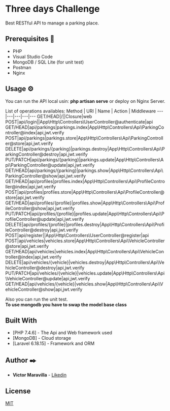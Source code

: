 # Three days Challenge

Best RESTful API to manage a parking place.


## Prerequisites 🔧

* PHP
* Visual Studio Code
* MongoDB / SQL Lite (for unit test)
* Postman
* Nginx

## Usage ⚙️

You can run the API local usin: **php artisan serve** or deploy on Nginx Server.

List of operations availables:
Method | URI | Name | Action | Middleware
---|---|---|---|---
GET/HEAD|/||Closure|web
POST|api/login||App\Http\Controllers\UserController@authenticate|api
GET/HEAD|api/parkings|parkings.index|App\Http\Controllers\Api\ParkingController@index|api,jwt.verify
POST|api/parkings|parkings.store|App\Http\Controllers\Api\ParkingController@store|api,jwt.verify
DELETE|api/parkings/{parking}|parkings.destroy|App\Http\Controllers\Api\ParkingController@destroy|api,jwt.verify
PUT/PATCH|api/parkings/{parking}|parkings.update|App\Http\Controllers\Api\ParkingController@update|api,jwt.verify
GET/HEAD|api/parkings/{parking}|parkings.show|App\Http\Controllers\Api\ParkingController@show|api,jwt.verify
GET/HEAD|api/profiles|profiles.index|App\Http\Controllers\Api\ProfileController@index|api,jwt.verify
POST|api/profiles|profiles.store|App\Http\Controllers\Api\ProfileController@store|api,jwt.verify
GET/HEAD|api/profiles/{profile}|profiles.show|App\Http\Controllers\Api\ProfileController@show|api,jwt.verify
PUT/PATCH|api/profiles/{profile}|profiles.update|App\Http\Controllers\Api\ProfileController@update|api,jwt.verify
DELETE|api/profiles/{profile}|profiles.destroy|App\Http\Controllers\Api\ProfileController@destroy|api,jwt.verify
POST|api/register||App\Http\Controllers\UserController@register|api
POST|api/vehicles|vehicles.store|App\Http\Controllers\Api\VehicleController@store|api,jwt.verify
GET/HEAD|api/vehicles|vehicles.index|App\Http\Controllers\Api\VehicleController@index|api,jwt.verify
DELETE|api/vehicles/{vehicle}|vehicles.destroy|App\Http\Controllers\Api\VehicleController@destroy|api,jwt.verify
PUT/PATCH|api/vehicles/{vehicle}|vehicles.update|App\Http\Controllers\Api\VehicleController@update|api,jwt.verify
GET/HEAD|api/vehicles/{vehicle}|vehicles.show|App\Http\Controllers\Api\VehicleController@show|api,jwt.verify

Also you can run the unit test.  
 **To use mongodb you have to swap the model base class**
 
## Built With

* [PHP 7.4.6] - The Api and Web framework used
* [MongoDB] - Cloud storage
* [Laravel 6.18.15] - Framework and ORM


## Author ✒️

* **Victor Maravilla** - [Likedin](https://www.linkedin.com/in/vamaravilla/)

## License
[MIT](https://choosealicense.com/licenses/mit/)